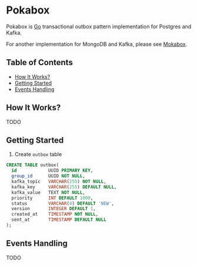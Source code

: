 # Pokabox

Pokabox is [Go](https://golang.org/) transactional outbox pattern implementation for Postgres and Kafka.

For another implementation for MongoDB and Kafka, please see [Mokabox](https://github.com/iwanjunaid/mokabox).

## Table of Contents

- [How It Works?](#how-it-works)
- [Getting Started](#getting-started)
- [Events Handling](#events-handling)

## How It Works?

TODO

## Getting Started

1. Create ```outbox``` table

```sql
CREATE TABLE outbox(
  id            UUID PRIMARY KEY,
  group_id      UUID NOT NULL,
  kafka_topic   VARCHAR(255) NOT NULL,
  kafka_key     VARCHAR(255) DEFAULT NULL,
  kafka_value   TEXT NOT NULL,
  priority      INT DEFAULT 1000,
  status        VARCHAR(4) DEFAULT 'NEW',
  version       INTEGER DEFAULT 1,
  created_at    TIMESTAMP NOT NULL,
  sent_at       TIMESTAMP DEFAULT NULL
);
```

## Events Handling

TODO

